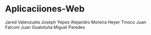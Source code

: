 # Aplicaciiones-Web

Jared Valenzuela
Joseph Yepez
Alejandro Moreira
Heyer Tinoco
Juan Falconi
Juan Gualotuña
Miguel Paredes
